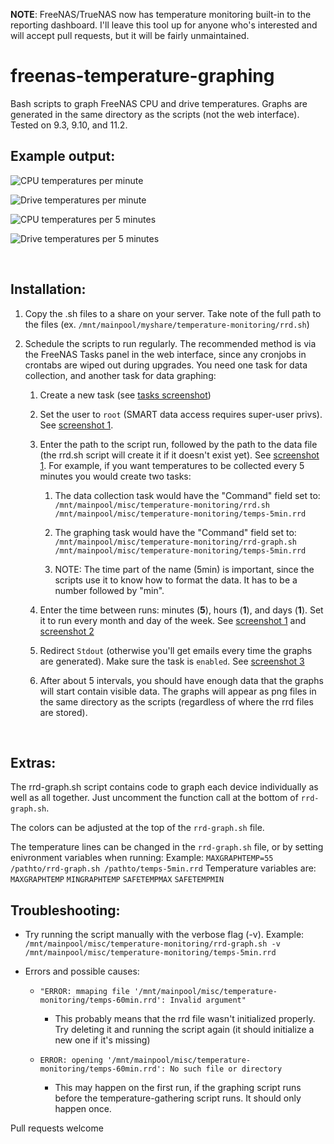 **NOTE**: FreeNAS/TrueNAS now has temperature monitoring built-in to the reporting dashboard. I'll leave this tool up for anyone who's interested and will accept pull requests, but it will be fairly unmaintained.

freenas-temperature-graphing
============================

Bash scripts to graph FreeNAS CPU and drive temperatures. Graphs are generated
in the same directory as the scripts (not the web interface). Tested on 9.3,
9.10, and 11.2.



Example output:
---------------

![CPU temperatures per minute](examples/temps-1min-cpus.png)

![Drive temperatures per minute](examples/temps-1min-drives.png)

![CPU temperatures per 5 minutes](examples/temps-5min-cpus.png)

![Drive temperatures per 5 minutes](examples/temps-5min-drives.png)

 

Installation:
-------------

1.  Copy the .sh files to a share on your server. Take note of the full path to
    the files (ex. `/mnt/mainpool/myshare/temperature-monitoring/rrd.sh`)

2.  Schedule the scripts to run regularly. The recommended method is via the
    FreeNAS Tasks panel in the web interface, since any cronjobs in crontabs are
    wiped out during upgrades. You need one task for data collection, and
    another task for data graphing:

    1.  Create a new task (see [tasks screenshot](examples/tasks.png))

    2.  Set the user to `root` (SMART data access requires super-user privs).
        See [screenshot 1](examples/task1.png).

    3.  Enter the path to the script run, followed by the path to the data file
        (the rrd.sh script will create it if it doesn't exist yet). See
        [screenshot 1](examples/task1.png). For example, if you want
        temperatures to be collected every 5 minutes you would create two tasks:

        1.  The data collection task would have the "Command" field set to:
            `/mnt/mainpool/misc/temperature-monitoring/rrd.sh
            /mnt/mainpool/misc/temperature-monitoring/temps-5min.rrd`

        2.  The graphing task would have the "Command" field set to:
            `/mnt/mainpool/misc/temperature-monitoring/rrd-graph.sh
            /mnt/mainpool/misc/temperature-monitoring/temps-5min.rrd`

        3.  NOTE: The time part of the name (5min) is important, since the
            scripts use it to know how to format the data. It has to be a number
            followed by "min".

    4.  Enter the time between runs: minutes (**5**), hours (**1**), and days
        (**1**). Set it to run every month and day of the week. See [screenshot
        1](examples/task1.png) and [screenshot 2](examples/task2.png)

    5.  Redirect `Stdout` (otherwise you'll get emails every time the graphs
        are generated). Make sure the task is `enabled`. See [screenshot
        3](examples/task3.png)

    6.  After about 5 intervals, you should have enough data that the graphs
        will start contain visible data. The graphs will appear as png files in
        the same directory as the scripts (regardless of where the rrd files are
        stored).

 

Extras:
-------

The rrd-graph.sh script contains code to graph each device individually as well
as all together. Just uncomment the function call at the bottom of `rrd-graph.sh`.

The colors can be adjusted at the top of the `rrd-graph.sh` file.

The temperature lines can be changed in the `rrd-graph.sh` file, or by setting enivronment variables when running:
Example: `MAXGRAPHTEMP=55 /pathto/rrd-graph.sh /pathto/temps-5min.rrd`
Temperature variables are:
`MAXGRAPHTEMP`
`MINGRAPHTEMP`
`SAFETEMPMAX`
`SAFETEMPMIN`



Troubleshooting:
----------------

- Try running the script manually with the verbose flag (-v). Example: `/mnt/mainpool/misc/temperature-monitoring/rrd-graph.sh -v /mnt/mainpool/misc/temperature-monitoring/temps-5min.rrd`

- Errors and possible causes:
    
    - `"ERROR: mmaping file '/mnt/mainpool/misc/temperature-monitoring/temps-60min.rrd': Invalid argument"`
        
        - This probably means that the rrd file wasn't initialized properly. Try deleting it and running the script again (it should initialize a new one if it's missing)

    - `ERROR: opening '/mnt/mainpool/misc/temperature-monitoring/temps-60min.rrd': No such file or directory`
        
        - This may happen on the first run, if the graphing script runs before the temperature-gathering script runs. It should only happen once.



Pull requests welcome
